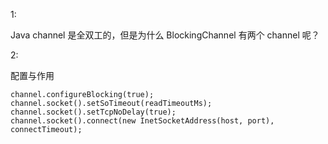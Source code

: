 1:

Java channel 是全双工的，但是为什么 BlockingChannel 有两个 channel 呢？

2:

配置与作用

```
channel.configureBlocking(true);
channel.socket().setSoTimeout(readTimeoutMs);
channel.socket().setTcpNoDelay(true);
channel.socket().connect(new InetSocketAddress(host, port), connectTimeout);
```
